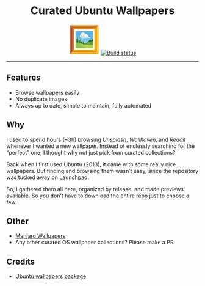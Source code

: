 <!-- dprint-ignore-start -->
<div align="center">
  <h1>Curated Ubuntu Wallpapers</h1>

  <img src='docs/logo.svg' width=80px />

  <a href="https://github.com/azzamsa/ubuntu-wallpapers/workflows/ci.yml">
    <img src="https://github.com/azzamsa/ubuntu-wallpapers/workflows/ci/badge.svg" alt="Build status" />
  </a>

</div>
<!-- dprint-ignore-end -->

---

## Features

- Browse wallpapers easily
- No duplicate images
- Always up to date, simple to maintain, fully automated

## Why

I used to spend hours (~3h) browsing _Unsplash_, _Wallhaven_, and _Reddit_ whenever I wanted a new wallpaper.
Instead of endlessly searching for the “perfect” one, I thought why not just pick from curated collections?

Back when I first used Ubuntu (2013), it came with some really nice wallpapers. But finding and browsing them wasn’t easy, since the repository was tucked away on Launchpad.

So, I gathered them all here, organized by release, and made previews available. So you don’t have to download the entire repo just to choose a few.

## Other

- [Manjaro Wallpapers](https://gitlab.manjaro.org/artwork/wallpapers/manjaro-wallpapers)
- Any other curated OS wallpaper collections? Please make a PR.

## Credits

- [Ubuntu wallpapers package](https://code.launchpad.net/ubuntu/+source/ubuntu-wallpapers)
